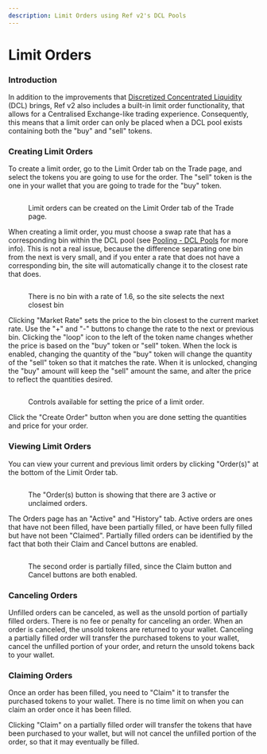 ```yaml
---
description: Limit Orders using Ref v2's DCL Pools
---
```


# Limit Orders

### Introduction

In addition to the improvements that [Discretized Concentrated Liquidity](../liquidity-management/ref-v2-pools.md) (DCL) brings, Ref v2 also includes a built-in limit order functionality, that allows for a Centralised Exchange-like trading experience. Consequently, this means that a limit order can only be placed when a DCL pool exists containing both the "buy" and "sell" tokens.  &#x20;

### Creating Limit Orders

To create a limit order, go to the Limit Order tab on the Trade page, and select the tokens you are going to use for the order. The "sell" token is the one in your wallet that you are going to trade for the "buy" token.&#x20;

<figure><img src="../../.gitbook/assets/limit_order_tab.png" alt=""><figcaption><p>Limit orders can be created on the Limit Order tab of the Trade page.</p></figcaption></figure>

When creating a limit order, you must choose a swap rate that has a corresponding bin within the DCL pool (see [Pooling - DCL Pools](../liquidity-management/ref-v2-pools.md) for more info). This is not a real issue, because the difference separating one bin from the next is very small, and if you enter a rate that does not have a corresponding bin, the site will automatically change it to the closest rate that does.

<figure><img src="../../.gitbook/assets/limit_order_bins.gif" alt=""><figcaption><p>There is no bin with a rate of 1.6, so the site selects the next closest bin</p></figcaption></figure>

Clicking "Market Rate" sets the price to the bin closest to the current market rate. Use the "+" and "-" buttons to change the rate to the next or previous bin. Clicking the "loop" icon to the left of the token name changes whether the price is based on the "buy" token or "sell" token. When the lock is enabled, changing the quantity of the "buy" token will change the quantity of the "sell" token so that it matches the rate. When it is unlocked, changing the "buy" amount will keep the "sell" amount the same, and alter the price to reflect the quantities desired.&#x20;

<figure><img src="../../.gitbook/assets/limit_orders_adjust.png" alt=""><figcaption><p>Controls available for setting the price of a limit order.</p></figcaption></figure>

Click the "Create Order" button when you are done setting the quantities and price for your order.

### Viewing Limit Orders

You can view your current and previous limit orders by clicking "Order(s)" at the bottom of the Limit Order tab.&#x20;

<figure><img src="../../.gitbook/assets/limit_orders_have_active.png" alt=""><figcaption><p>The "Order(s) button is showing that there are 3 active or unclaimed orders.</p></figcaption></figure>

The Orders page has an "Active" and "History" tab. Active orders are ones that have not been filled, have been partially filled, or have been fully filled but have not been "Claimed". Partially filled orders can be identified by the fact that both their Claim and Cancel buttons are enabled.

<figure><img src="../../.gitbook/assets/limit_orders_active_partial.png" alt=""><figcaption><p>The second order is partially filled, since the Claim button and Cancel buttons are both enabled.</p></figcaption></figure>

### Canceling Orders

Unfilled orders can be canceled, as well as the unsold portion of partially filled orders. There is no fee or penalty for canceling an order. When an order is canceled, the unsold tokens are returned to your wallet. Canceling a partially filled order will transfer the purchased tokens to your wallet, cancel the unfilled portion of your order, and return the unsold tokens back to your wallet. &#x20;

### Claiming Orders

Once an order has been filled, you need to "Claim" it to transfer the purchased tokens to your wallet. There is no time limit on when you can claim an order once it has been filled.&#x20;

Clicking "Claim" on a partially filled order will transfer the tokens that have been purchased to your wallet, but will not cancel the unfilled portion of the order, so that it may eventually be filled.&#x20;
